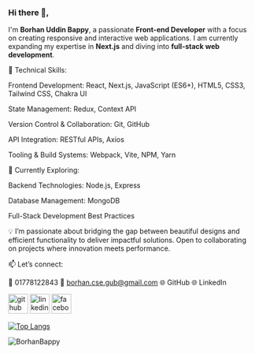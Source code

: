 ### Hi there 👋,

I'm **Borhan Uddin Bappy**, a passionate **Front-end Developer** with a focus on creating responsive and interactive web applications. I am currently expanding my expertise in **Next.js** and diving into **full-stack web development**.

🚀 Technical Skills:

Frontend Development:
React, Next.js, JavaScript (ES6+), HTML5, CSS3, Tailwind CSS, Chakra UI

State Management:
Redux, Context API

Version Control & Collaboration:
Git, GitHub

API Integration:
RESTful APIs, Axios

Tooling & Build Systems:
Webpack, Vite, NPM, Yarn

🌱 Currently Exploring:

Backend Technologies:
Node.js, Express

Database Management:
MongoDB

Full-Stack Development Best Practices

💡 I’m passionate about bridging the gap between beautiful designs and efficient functionality to deliver impactful solutions. Open to collaborating on projects where innovation meets performance.

📫 Let’s connect:

📱 01778122843
📧 borhan.cse.gub@gmail.com
🌐 GitHub
🌐 LinkedIn


[<img src='https://cdn.jsdelivr.net/npm/simple-icons@3.0.1/icons/github.svg' alt='github' height='40'>](https://github.com/BorhanBappy)  [<img src='https://cdn.jsdelivr.net/npm/simple-icons@3.0.1/icons/linkedin.svg' alt='linkedin' height='40'>](https://www.linkedin.com/in/https://www.linkedin.com/in/borhan-uddin-537a3417b//)  [<img src='https://cdn.jsdelivr.net/npm/simple-icons@3.0.1/icons/facebook.svg' alt='facebook' height='40'>](https://www.facebook.com/https://www.facebook.com/bappy.hasan.523)  

[![Top Langs](https://github-readme-stats.vercel.app/api/top-langs/?username=BorhanBappy)](https://github.com/anuraghazra/github-readme-stats)

<p align="left">
  <img src="https://komarev.com/ghpvc/?username=BorhanBappy&label=Profile%20views&color=green&style=flat" alt="BorhanBappy"
</p>


